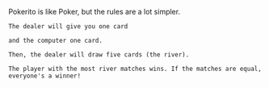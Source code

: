 Pokerito is like Poker, but the rules are a lot simpler.

    The dealer will give you one card

    and the computer one card.

    Then, the dealer will draw five cards (the river).

    The player with the most river matches wins. If the matches are equal, everyone's a winner!

